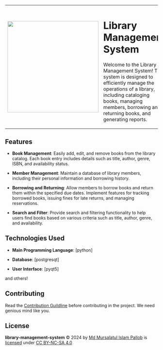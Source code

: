 
<table border="0">
  <tr>
    <td width="35%">
      <img src="https://github.com/mursalatul/library-management-system/assets/79168756/b94f4fda-a81c-49a2-b5dd-47033a9d4b39" height="300" width="300"></img>
    </td>
    <td>
       <h1>Library Management System</h1>
       <p>Welcome to the Library Management System! This system is designed to efficiently manage the operations of a library, including cataloging books, managing members, borrowing and returning books, and generating reports.</p>
    </td>
  </tr>
</table>

## Features

- **Book Management**: Easily add, edit, and remove books from the library catalog. Each book entry includes details such as title, author, genre, ISBN, and availability status.
  
- **Member Management**: Maintain a database of library members, including their personal information and borrowing history.

- **Borrowing and Returning**: Allow members to borrow books and return them within the specified due dates. Implement features for tracking borrowed books, issuing fines for late returns, and managing reservations.

- **Search and Filter**: Provide search and filtering functionality to help users find books based on various criteria such as title, author, genre, and availability.


## Technologies Used

- **Main Programming Language**: [python]
  
- **Database**: [postgresqt]

- **User Interface**: [pyqt5]

and others!

## Contributing
Read the [Contribution Guildline](https://github.com/mursalatul/library-management-system/blob/master/CONTRIBUTE.md) before contributing in the project.
We need genious mind like you.

## License
<b>library-management-system</b> © 2024 by [Md Mursalatul Islam Pallob](https://github.com/mursalatul) is [licensed](https://github.com/mursalatul/library-management-system/blob/master/LICENSE) under [CC BY-NC-SA 4.0](https://creativecommons.org/licenses/by-nc-sa/4.0/)

